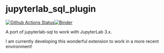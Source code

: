 # jupyterlab_sql_plugin

[![Github Actions Status](https://github.com/reoono/jupyterlab-sql-plugin/workflows/Build/badge.svg)](https://github.com/reoono/jupyterlab-sql-plugin/actions/workflows/build.yml)[![Binder](https://mybinder.org/badge_logo.svg)](https://mybinder.org/v2/gh/reoono/jupyterlab-sql-plugin/main?urlpath=lab)

A port of jupyterlab-sql to work with JupyterLab 3.x.

I am currently developing this wonderful extension to work in a more recent environment!
